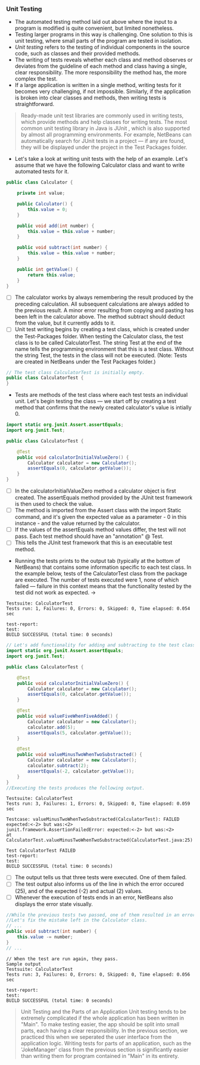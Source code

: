 ### Unit Testing
- The automated testing method laid out above where the input to a program is modified is quite convenient, but limited nonetheless.
-  Testing larger programs in this way is challenging. One solution to this is unit testing, where small parts of the program are tested in isolation.
-  *Unit testing* refers to the testing of individual components in the source code, such as classes and their provided methods.
- The writing of tests reveals whether each class and method observes or deviates from the guideline of each method and class having a single, clear responsibility. The more responsibility the method has, the more complex the test.
- If a large application is written in a single method, writing tests for it becomes very challenging, if not impossible. Similarly, if the application is broken into clear classes and methods, then writing tests is straightforward.


> Ready-made unit test libraries are commonly used in writing tests, which provide methods and help classes for writing tests. The most common unit testing library in Java is JUnit , which is also supported by almost all programming environments. For example, NetBeans can automatically search for JUnit tests in a project — if any are found, they will be displayed under the project in the Test Packages folder.
- Let's take a look at writing unit tests with the help of an example. Let's assume that we have the following Calculator class and want to write automated tests for it.
```java
public class Calculator {

    private int value;

    public Calculator() {
        this.value = 0;
    }

    public void add(int number) {
        this.value = this.value + number;
    }

    public void subtract(int number) {
        this.value = this.value + number;
    }

    public int getValue() {
        return this.value;
    }
}
```
* [ ] The calculator works by always remembering the result produced by the preceding calculation. All subsequent calculations are always added to the previous result. A minor error resulting from copying and pasting has been left in the calculator above. The method subtract should deduct from the value, but it currently adds to it.
* [ ] Unit test writing begins by creating a test class, which is created under the Test-Packages folder. When testing the Calculator class, the test class is to be called CalculatorTest. The string Test at the end of the name tells the programming environment that this is a test class. Without the string Test, the tests in the class will not be executed. (Note: Tests are created in NetBeans under the Test Packages folder.)
```java
// The test class CalculatorTest is initially empty.
public class CalculatorTest {
}
```
- Tests are methods of the test class where each test tests an individual unit. Let's begin testing the class — we start off by creating a test method that confirms that the newly created calculator's value is intially 0.
```java
import static org.junit.Assert.assertEquals;
import org.junit.Test;

public class CalculatorTest {

    @Test
    public void calculatorInitialValueZero() {
        Calculator calculator = new Calculator();
        assertEquals(0, calculator.getValue());
    }
}
```
* [ ] In the calculatorInitialValueZero method a calculator object is first created. The assertEquals method provided by the JUnit test framework is then used to check the value.
* [ ] The method is imported from the Assert class with the import Static command, and it's given the expected value as a parameter - 0 in this instance - and the value returned by the calculator.
* [ ]  If the values of the assertEquals method values ​​differ, the test will not pass. Each test method should have an "annotation" @ Test.
* [ ]  This tells the JUnit test framework that this is an executable test method.
- Running the tests prints to the output tab (typically at the bottom of NetBeans) that contains some information specific to each test class. In the example below, tests of the CalculatorTest class from the package are executed. The number of tests executed were 1, none of which failed — failure in this context means that the functionality tested by the test did not work as expected. ->
```JUnit
Testsuite: CalculatorTest
Tests run: 1, Failures: 0, Errors: 0, Skipped: 0, Time elapsed: 0.054 sec

test-report:
test:
BUILD SUCCESSFUL (total time: 0 seconds)
```
```java
// Let's add functionality for adding and subtracting to the test class.
import static org.junit.Assert.assertEquals;
import org.junit.Test;

public class CalculatorTest {

    @Test
    public void calculatorInitialValueZero() {
        Calculator calculator = new Calculator();
        assertEquals(0, calculator.getValue());
    }

    @Test
    public void valueFiveWhenFiveAdded() {
        Calculator calculator = new Calculator();
        calculator.add(5);
        assertEquals(5, calculator.getValue());
    }

    @Test
    public void valueMinusTwoWhenTwoSubstracted() {
        Calculator calculator = new Calculator();
        calculator.subtract(2);
        assertEquals(-2, calculator.getValue());
    }
}
//Executing the tests produces the following output.
```
```JUnit
Testsuite: CalculatorTest
Tests run: 3, Failures: 1, Errors: 0, Skipped: 0, Time elapsed: 0.059 sec

Testcase: valueMinusTwoWhenTwoSubstracted(CalculatorTest): FAILED
expected:<-2> but was:<2>
junit.framework.AssertionFailedError: expected:<-2> but was:<2>
at CalculatorTest.valueMinusTwoWhenTwoSubstracted(CalculatorTest.java:25)

Test CalculatorTest FAILED
test-report:
test:
BUILD SUCCESSFUL (total time: 0 seconds)
```
* [ ] The output tells us that three tests were executed. One of them failed.
* [ ] The test output also informs us of the line in which the error occured (25), and of the expected (-2) and actual (2) values.
* [ ]  Whenever the execution of tests ends in an error, NetBeans also displays the error state visually.
```java
//While the previous tests two passed, one of them resulted in an error.
//Let's fix the mistake left in the Calculator class.
// ...
public void subtract(int number) {
    this.value -= number;
}
// ...
```
```JUnit
// When the test are run again, they pass.
Sample output
Testsuite: CalculatorTest
Tests run: 3, Failures: 0, Errors: 0, Skipped: 0, Time elapsed: 0.056 sec

test-report:
test:
BUILD SUCCESSFUL (total time: 0 seconds)
```
> Unit Testing and the Parts of an Application
> Unit testing tends to be extremely complicated if the whole application has been written in "Main". To make testing easier, the app should be split into small parts, each having a clear responsibility. In the previous section, we practiced this when we seperated the user interface from the application logic. Writing tests for parts of an application, such as the 'JokeManager' class from the previous section is significantly easier than writing them for program contained in "Main" in its entirety.
























